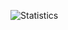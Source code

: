 ![Statistics](https://github-readme-stats.vercel.app/api?username=Bizarrus&count_private=true&show_icons=true&theme=buefy)
